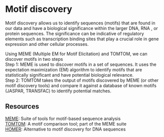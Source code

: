 # Motif discovery

Motif discovery allows us to identify sequences (motifs) that are found in our data and have a biological significance within the larger DNA, RNA , or protein sequences. The significance can be indicative of regulatory elements such as transcription binding sites that play a crucial role in gene expression and other cellular processes.

Using MEME (Multiple EM for Motif Elicitation) and TOMTOM, we can discover motifs in two steps
<br>Step 1: MEME is used to discover motifs in a set of sequences. It uses the expectation maximization (EM) algorithm to identify motifs that are statistically significant and have potential biological relevance.
<br>Step 2: TOMTOM takes the output of motifs discovered by MEME (or other motif discovery tools) and compare it against a database of known motifs (JASPAR, TRANSFAC) to identify potential matches.  

## Resources
[MEME](https://meme-suite.org/meme/): Suite of tools for motif-based sequence analysis
<br>[TOMTOM](https://meme-suite.org/meme/tools/tomtom): A motif comparison tool; part of the MEME suite
<br>[HOMER](http://homer.ucsd.edu/homer/motif/): Alternative to motif discovery for DNA sequences
